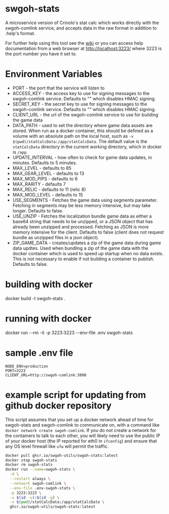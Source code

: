 # swgoh-stats

A microservice version of Crinolo's stat calc which works directly with the swgoh-comlink service, and accepts data in the raw format in addition to .help's format.

For further help using this tool see the [wiki](https://github.com/swgoh-utils/swgoh-stats/wiki) or you can access help documentation from a web browser at [http://localhost:3223/](http://localhost:3223/) where 3223 is the port number you have it set to.

# Environment Variables

- PORT - the port that the service will listen to
- ACCESS_KEY - the access key to use for signing messages to the swgoh-comlink service. Defaults to "" which disables HMAC signing.
- SECRET_KEY - the secret key to use for signing messages to the swgoh-comlink service. Defaults to "" which disables HMAC signing.
- CLIENT_URL - the url of the swgoh-comlink service to use for building the game data
- DATA_PATH - used to set the directory where game data assets are stored. When run as a docker container, this should be defined as a volume with an absolute path on the local host, such as `-v $(pwd)/statCalcData:/app/statCalcData`.  The default value is the `statCalcData` directory in the current working directory, which in docker is `/app`.
- UPDATE_INTERVAL - how often to check for game data updates, in minutes.  Defaults to 5 minutes.
- MAX_LEVEL - defaults to 85
- MAX_GEAR_LEVEL - defaults to 13
- MAX_MOD_PIPS - defaults to 6
- MAX_RARITY - defaults 7
- MAX_RELIC - defaults to 11 (relic 8)
- MAX_MOD_LEVEL - defaults to 15
- USE_SEGMENTS - Fetches the game data using segments parameter. Fetching in segments may be less memory intensive, but may take longer.  Defaults to false.
- USE_UNZIP - Fetches the localization bundle game data as either a base64 string that needs to be unzipped, or a JSON object that has already been unzipped and processed.  Fetching as JSON is more memory intensive for the client.  Defaults to false (client does not request bundle as unzipped files in a json object).
- ZIP_GAME_DATA - creates/updates a zip of the game data during game data updtes.  Used when bundling a zip of the game data with the docker container which is used to speed up startup when no data exists.  This is not necessary to enable if not building a container to publish.  Defaults to false.

# building with docker
docker build -t swgoh-stats .

# running with docker

docker run --rm -it -p 3223:3223 --env-file .env swgoh-stats

# sample .env file

```
NODE_ENV=production
PORT=3223
CLIENT_URL=http://swgoh-comlink:3000
```

# example script for updating from github docker repository

This script assumes that you set up a docker network ahead of time for swgoh-stats and swgoh-comlink to communicate on, with a command like `docker network create swgoh-comlink`.  If you do not create a network for the containers to talk to each other, you will likely need to use the public IP of your docker host (the IP reported for eth0 in `ifconfig`) and ensure that any OS level firewall like `ufw` will permit the traffic.

```sh
docker pull ghcr.io/swgoh-utils/swgoh-stats:latest
docker stop swgoh-stats
docker rm swgoh-stats
docker run --name=swgoh-stats \
  -d \
  --restart always \
  --network swgoh-comlink \
  --env-file .env-swgoh-stats \
  -p 3223:3223 \
  -u $(id -u):$(id -g) \
  -v $(pwd)/statCalcData:/app/statCalcData \
  ghcr.io/swgoh-utils/swgoh-stats:latest
```
